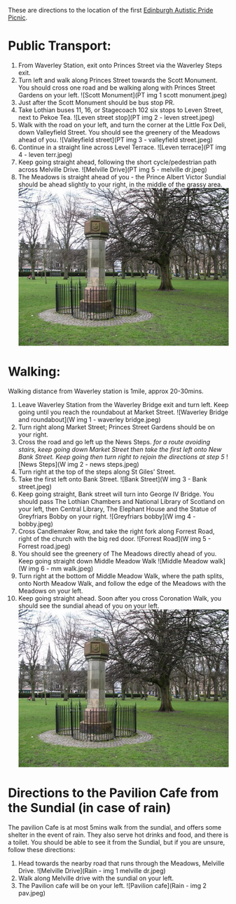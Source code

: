 These are directions to the location of the first [Edinburgh Autistic Pride Picnic](pride.html).

# Public Transport:
1. From Waverley Station, exit onto Princes Street via the Waverley Steps exit.
2. Turn left and walk along Princes Street towards the Scott Monument. You should cross one road and be walking along with Princes Street Gardens on your left.
![Scott Monument](PT img 1 scott monument.jpeg)
3. Just after the Scott Monument should be bus stop PR.
4. Take Lothian buses 11, 16, or Stagecoach 102 six stops to Leven Street, next to Pekoe Tea.
![Leven street stop](PT img 2 - leven street.jpeg)
5. Walk with the road on your left, and turn the corner at the Little Fox Deli, down Valleyfield Street.  You should see the greenery of the Meadows ahead of you.
![Valleyfield street](PT img 3 - valleyfield street.jpeg)
6. Continue in a straight line across Level Terrace.
![Leven terrace](PT img 4 - leven terr.jpeg)
7. Keep going straight ahead, following the short cycle/pedestrian path across Melville Drive.
![Melville Drive](PT img 5 - melville dr.jpeg)
8. The Meadows is straight ahead of you - the Prince Albert Victor Sundial should be ahead slightly to your right, in the middle of the grassy area.
![sundial](Sundial.jpg)

# Walking:
Walking distance from Waverley station is 1mile, approx 20-30mins.
1. Leave Waverley Station from the Waverley Bridge exit and turn left.  Keep going until you reach the roundabout at Market Street.
![Waverley Bridge and roundabout](W img 1 - waverley bridge.jpeg)
2. Turn right along Market Street; Princes Street Gardens should be on your right.
3. Cross the road and go left up the News Steps.  *for a route avoiding stairs, keep going down Market Street then take the first left onto New Bank Street.  Keep going then turn right to rejoin the directions at step 5*
![News Steps](W img 2 - news steps.jpeg)
4. Turn right at the top of the steps along St Giles’ Street.
5. Take the first left onto Bank Street. 
![Bank Street](W img 3 - Bank street.jpeg)
6. Keep going straight, Bank street will turn into George IV Bridge.  You should pass The Lothian Chambers and National Library of Scotland on your left, then Central Library, The Elephant House and the Statue of Greyfriars Bobby on your right. 
![Greyfriars bobby](W img 4 - bobby.jpeg)
7. Cross Candlemaker Row, and take the right fork along Forrest Road, right of the church with the big red door. 
![Forrest Road](W img 5 - Forrest road.jpeg)
8. You should see the greenery of The Meadows directly ahead of you.  Keep going straight down Middle Meadow Walk
![Middle Meadow walk](W img 6 - mm walk.jpeg)
9. Turn right at the bottom of Middle Meadow Walk, where the path splits, onto North Meadow Walk, and follow the edge of the Meadows with the Meadows on your left.
10. Keep going straight ahead.  Soon after you cross Coronation Walk, you should see the sundial ahead of you on your left. 
![sundial image](Sundial.jpg)

# Directions to the Pavilion Cafe from the Sundial (in case of rain)
The pavilion Cafe is at most 5mins walk from the sundial, and offers some shelter in the event of rain.  They also serve hot drinks and food, and there is a toilet.  You should be able to see it from the Sundial, but if you are unsure, follow these directions:
1. Head towards the nearby road that runs through the Meadows, Melville Drive.
![Melville Drive](Rain - img 1 melville dr.jpeg)
2. Walk along Melville drive with the sundial on your left.
3. The Pavilion cafe will be on your left. 
![Pavilion cafe](Rain - img 2 pav.jpeg)
